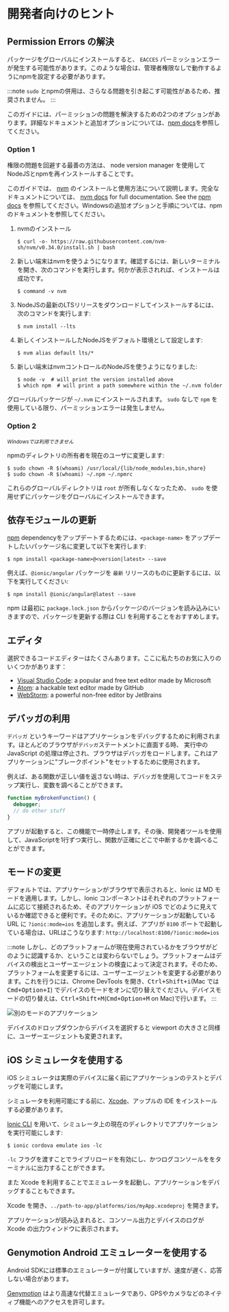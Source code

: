 # 開発者向けのヒント

## Permission Errors の解決

パッケージをグローバルにインストールすると、 `EACCES` パーミッションエラーが発生する可能性があります。このような場合は、管理者権限なしで動作するようにnpmを設定する必要があります。

:::note
`sudo` とnpmの併用は、さらなる問題を引き起こす可能性があるため、推奨されません。
:::

このガイドには、パーミッションの問題を解決するための2つのオプションがあります。詳細なドキュメントと追加オプションについては、[npm docs](https://docs.npmjs.com/resolving-eacces-permissions-errors-when-installing-packages-globally)を参照してください。

### Option 1

権限の問題を回避する最善の方法は、 node version manager を使用してNodeJSとnpmを再インストールすることです。

このガイドでは、 [nvm](https://github.com/nvm-sh/nvm) のインストールと使用方法について説明します。完全なドキュメントについては、  [nvm docs](https://github.com/nvm-sh/nvm#installation-and-update) for full documentation. See the [npm docs](https://docs.npmjs.com/downloading-and-installing-node-js-and-npm#using-a-node-version-manager-to-install-nodejs-and-npm) を参照してください。Windowsの追加オプションと手順については、npmのドキュメントを参照してください。

1. nvmのインストール

   ```shell
   $ curl -o- https://raw.githubusercontent.com/nvm-sh/nvm/v0.34.0/install.sh | bash
   ```

1. 新しい端末はnvmを使うようになります。確認するには、新しいターミナルを開き、次のコマンドを実行します。何かが表示されれば、インストールは成功です。

   ```shell
   $ command -v nvm
   ```

1. NodeJSの最新のLTSリリースをダウンロードしてインストールするには、次のコマンドを実行します:

   ```shell
   $ nvm install --lts
   ```

1. 新しくインストールしたNodeJSをデフォルト環境として設定します:

   ```shell
   $ nvm alias default lts/*
   ```

1. 新しい端末はnvmコントロールのNodeJSを使うようになりました:

   ```shell
   $ node -v  # will print the version installed above
   $ which npm  # will print a path somewhere within the ~/.nvm folder
   ```

グローバルパッケージが `~/.nvm` にインストールされます。 `sudo` なしで `npm` を使用している限り、パーミッションエラーは発生しません。

### Option 2

<small>
  <em>Windowsでは利用できません</em>
</small>

npmのディレクトリの所有者を現在のユーザに変更します:

```shell
$ sudo chown -R $(whoami) /usr/local/{lib/node_modules,bin,share}
$ sudo chown -R $(whoami) ~/.npm ~/.npmrc
```

これらのグローバルディレクトリは `root` が所有しなくなったため、 `sudo` を使用せずにパッケージをグローバルにインストールできます。

## 依存モジュールの更新

[npm](https://www.npmjs.com/) dependencyをアップデートするためには、`<package-name>` をアップデートしたいパッケージ名に変更して以下を実行します:

```shell
$ npm install <package-name>@<version|latest> --save
```

例えば、`@ionic/angular` パッケージを `最新` リリースのものに更新するには、以下を実行してください:

```shell
$ npm install @ionic/angular@latest --save
```

npm は最初に `package.lock.json` からパッケージのバージョンを読み込みにいきますので、パッケージを更新する際は CLI を利用することをおすすめします。

## エディタ

選択できるコードエディターはたくさんあります。ここに私たちのお気に入りのいくつかがあります：

- [Visual Studio Code](https://code.visualstudio.com): a popular and free text editor made by Microsoft
- [Atom](https://atom.io): a hackable text editor made by GitHub
- [WebStorm](https://www.jetbrains.com/webstorm/): a powerful non-free editor by JetBrains

## デバッガの利用

`デバッガ` というキーワードはアプリケーションをデバッグするために利用されます。ほとんどのブラウザが`デバッガ`ステートメントに直面する時、 実行中の JavaScript の処理は停止され、ブラウザはデバッガをロードします。これはアプリケーションに"ブレークポイント"をセットするために使用されます。

例えば、ある関数が正しい値を返さない時は、デバッガを使用してコードをステップ実行し、変数を調べることができます。

```javascript
function myBrokenFunction() {
  debugger;
  // do other stuff
}
```

アプリが起動すると、この機能で一時停止します。その後、開発者ツールを使用して、JavaScriptを1行ずつ実行し、関数が正確にどこで中断するかを調べることができます。

## モードの変更

デフォルトでは、アプリケーションがブラウザで表示されると、Ionic は MD モードを適用します。しかし、Ionic コンポーネントはそれぞれのプラットフォームに応じて接続されるため、そのアプリケーションが iOS でどのように見えているか確認できると便利です。そのために、アプリケーションが起動しているURL に `?ionic:mode=ios` を追加します。例えば、アプリが `8100` ポートで起動している場合は、URLはこうなります: `http://localhost:8100/?ionic:mode=ios`

:::note
しかし、どのプラットフォームが現在使用されているかをブラウザがどのように認識するか、ということは変わらないでしょう。プラットフォームはデバイスの検出とユーザーエージェントの検査によって決定されます。そのため、プラットフォームを変更するには、ユーザーエージェントを変更する必要があります。これを行うには、Chrome DevTools を開き、<kbd>Ctrl+Shift+i</kbd>(Mac では <kbd>Cmd+Option+I</kbd>) でデバイスのモードをオンに切り替えでください。デバイスモードの切り替えは、<kbd>Ctrl+Shift+M</kbd>(<kbd>Cmd+Option+M</kbd> on Mac)で行います。
:::

![別のモードのアプリケーション](/img/faq/tips/change-device-platform.png)

デバイスのドロップダウンからデバイスを選択すると viewport の大きさと同様に、ユーザーエージェントも変更されます。

## iOS シミュレータを使用する

iOS シミュレータは実際のデバイスに届く前にアプリケーションのテストとデバッグを可能にします。

シミュレータを利用可能にする前に、[Xcode](https://developer.apple.com/xcode/download/)、アップルの IDE をインストールする必要があります。

[Ionic CLI](../cli.md) を用いて、シミュレータ上の現在のディレクトリでアプリケーションを実行可能にします:

```shell
$ ionic cordova emulate ios -lc
```

`-lc` フラグを渡すことでライブリロードを有効にし、かつログコンソールををターミナルに出力することができます。

また Xcode を利用することでエミュレータを起動し、アプリケーションをデバッグすることもできます。

Xcode を開き、`../path-to-app/platforms/ios/myApp.xcodeproj` を開きます。

アプリケーションが読み込まれると、コンソール出力とデバイスのログが Xcode の出力ウィンドウに表示されます。

## Genymotion Android エミュレーターを使用する

Android SDKには標準のエミュレーターが付属していますが、速度が遅く、応答しない場合があります。

[Genymotion](https://www.genymotion.com) はより高速な代替エミュレータであり、GPSやカメラなどのネイティブ機能へのアクセスを許可します。
